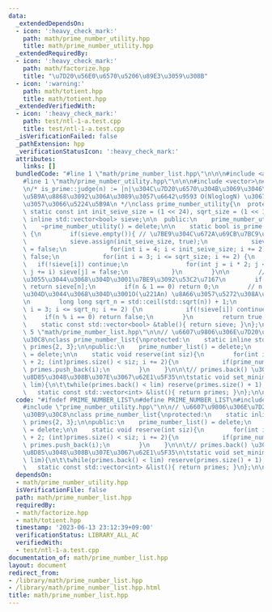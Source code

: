 ```yaml
---
data:
  _extendedDependsOn:
  - icon: ':heavy_check_mark:'
    path: math/prime_number_utility.hpp
    title: math/prime_number_utility.hpp
  _extendedRequiredBy:
  - icon: ':heavy_check_mark:'
    path: math/factorize.hpp
    title: "\u7D20\u56E0\u6570\u5206\u89E3\u3059\u308B"
  - icon: ':warning:'
    path: math/totient.hpp
    title: math/totient.hpp
  _extendedVerifiedWith:
  - icon: ':heavy_check_mark:'
    path: test/ntl-1-a.test.cpp
    title: test/ntl-1-a.test.cpp
  _isVerificationFailed: false
  _pathExtension: hpp
  _verificationStatusIcon: ':heavy_check_mark:'
  attributes:
    links: []
  bundledCode: "#line 1 \"math/prime_number_list.hpp\"\n\n\n#include <assert.h>\n\
    #line 1 \"math/prime_number_utility.hpp\"\n\n\n#include <vector>\n#include <math.h>\n\
    \n/* is_prime::judge(n) := |n|\u304C\u7D20\u6570\u304B\u3069\u3046\u304B\n * \u5224\
    \u5B9A\u8868\u3092\u306A\u3089\u3057\u6642\u9593 O(NloglogN) \u3067\u69CB\u6210\
    \u3057\u3066\u5224\u5B9A\n */\nclass prime_number_utility{\n  protected:\n   \
    \ static const int init_seive_size = (1 << 24), sqrt_size = (1 << 12);\n    static\
    \ inline std::vector<bool> sieve;\n\n  public:\n    prime_number_utility() = delete;\n\
    \    ~prime_number_utility() = delete;\n\n    static bool is_prime(long long n)\
    \ {\n        if(sieve.empty()){ // \u7BE9\u304C\u672A\u69CB\u7BC9\u306A\u3089\n\
    \            sieve.assign(init_seive_size, true);\n            sieve[0] = sieve[1]\
    \ = false;\n            for(int i = 4; i < init_seive_size; i += 2) sieve[i] =\
    \ false;\n            for(int i = 3; i <= sqrt_size; i += 2) {\n             \
    \   if(!sieve[i]) continue;\n                for(int j = i * 2; j < init_seive_size;\
    \ j += i) sieve[j] = false;\n            }\n        }\n\n        // n \u304C\u5C0F\
    \u3055\u3044\u3068\u304D\u3001\u7BE9\u3092\u53C2\u7167\n        if(n < init_seive_size)\
    \ return sieve[n];\n        if(n & 1 == 0) return 0;\n        // n \u304C\u5927\
    \u304D\u3044\u3068\u304D\u3001O(\u221An) \u8A66\u3057\u5272\u308A\u3067\u8A08\u7B97\
    \n        long long sqrt_n = std::ceil(std::sqrt(n)) + 1;\n        for(long long\
    \ i = 3; i <= sqrt_n; i += 2) {\n            if(!sieve[i]) continue;\n       \
    \     if(n % i == 0) return false;\n        }\n        return true;\n    }\n\n\
    \    static const std::vector<bool> &table(){ return sieve; }\n};\n\n\n\n#line\
    \ 5 \"math/prime_number_list.hpp\"\n\n// \u6607\u9806\u306E\u7D20\u6570\u30EA\u30B9\
    \u30C8\nclass prime_number_list{\nprotected:\n    static inline std::vector<int>\
    \ primes{2, 3};\n\npublic:\n    prime_number_list() = delete;\n    ~prime_number_list()\
    \ = delete;\n\n    static void reserve(int siz){\n        for(int i = primes.back()\
    \ + 2; (int)primes.size() < siz; i += 2){\n            if(prime_number_utility::is_prime(i))\
    \ primes.push_back(i);\n        }\n    }\n\n\t// primes.back() \u304C lim \u3092\
    \u8D85\u3048\u308B\u307E\u3067\u62E1\u5F35\n\tstatic void set_minimum_limit(int\
    \ lim){\n\t\twhile(primes.back() < lim) reserve(primes.size() + 1);\n\t}\n\n \
    \   static const std::vector<int> &list(){ return primes; }\n};\n\n\n"
  code: "#ifndef PRIME_NUMBER_LIST\n#define PRIME_NUMBER_LIST\n#include <assert.h>\n\
    #include \"prime_number_utility.hpp\"\n\n// \u6607\u9806\u306E\u7D20\u6570\u30EA\
    \u30B9\u30C8\nclass prime_number_list{\nprotected:\n    static inline std::vector<int>\
    \ primes{2, 3};\n\npublic:\n    prime_number_list() = delete;\n    ~prime_number_list()\
    \ = delete;\n\n    static void reserve(int siz){\n        for(int i = primes.back()\
    \ + 2; (int)primes.size() < siz; i += 2){\n            if(prime_number_utility::is_prime(i))\
    \ primes.push_back(i);\n        }\n    }\n\n\t// primes.back() \u304C lim \u3092\
    \u8D85\u3048\u308B\u307E\u3067\u62E1\u5F35\n\tstatic void set_minimum_limit(int\
    \ lim){\n\t\twhile(primes.back() < lim) reserve(primes.size() + 1);\n\t}\n\n \
    \   static const std::vector<int> &list(){ return primes; }\n};\n\n#endif"
  dependsOn:
  - math/prime_number_utility.hpp
  isVerificationFile: false
  path: math/prime_number_list.hpp
  requiredBy:
  - math/factorize.hpp
  - math/totient.hpp
  timestamp: '2023-06-13 23:12:39+09:00'
  verificationStatus: LIBRARY_ALL_AC
  verifiedWith:
  - test/ntl-1-a.test.cpp
documentation_of: math/prime_number_list.hpp
layout: document
redirect_from:
- /library/math/prime_number_list.hpp
- /library/math/prime_number_list.hpp.html
title: math/prime_number_list.hpp
---
```

